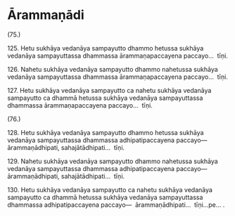 # Ārammaṇādi

(75.)

125\. Hetu sukhāya vedanāya sampayutto dhammo hetussa sukhāya vedanāya sampayuttassa dhammassa ārammaṇapaccayena paccayo…  tīṇi.

126\. Nahetu sukhāya vedanāya sampayutto dhammo nahetussa sukhāya vedanāya sampayuttassa dhammassa ārammaṇapaccayena paccayo…  tīṇi.

127\. Hetu sukhāya vedanāya sampayutto ca nahetu sukhāya vedanāya sampayutto ca dhammā hetussa sukhāya vedanāya sampayuttassa dhammassa ārammaṇapaccayena paccayo…  tīṇi.

(76.)

128\. Hetu sukhāya vedanāya sampayutto dhammo hetussa sukhāya vedanāya sampayuttassa dhammassa adhipatipaccayena paccayo—  ārammaṇādhipati, sahajātādhipati…  tīṇi.

129\. Nahetu sukhāya vedanāya sampayutto dhammo nahetussa sukhāya vedanāya sampayuttassa dhammassa adhipatipaccayena paccayo—  ārammaṇādhipati, sahajātādhipati…  tīṇi.

130\. Hetu sukhāya vedanāya sampayutto ca nahetu sukhāya vedanāya sampayutto ca dhammā hetussa sukhāya vedanāya sampayuttassa dhammassa adhipatipaccayena paccayo—  ārammaṇādhipati…  tīṇi…pe… .
